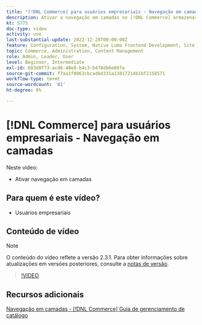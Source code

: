 ```yaml
---
title: "[!DNL Commerce] para usuários empresariais - Navegação em camadas"
description: Ativar a navegação em camadas no [!DNL Commerce] armazenar para que os clientes possam encontrar produtos de forma fácil e rápida.
kt: 5775
doc-type: video
activity: use
last-substantial-update: 2022-12-28T00:00:00Z
feature: Configuration, System, Native Luma Frontend Development, Site Navigation
topic: Commerce, Administration, Content Management
role: Admin, Leader, User
level: Beginner, Intermediate
exl-id: 683d8f73-acd6-48e8-b4c3-b478db6e88fa
source-git-commit: f7aa1f0063cbcad6d331a13817214b1bf2158571
workflow-type: tm+mt
source-wordcount: '81'
ht-degree: 0%

---
```


# [!DNL Commerce] para usuários empresariais - Navegação em camadas

Neste vídeo:

- Ativar navegação em camadas

## Para quem é este vídeo?

- Usuários empresariais

## Conteúdo de vídeo

>[!NOTE]
>
>O conteúdo do vídeo reflete a versão 2.3.1. Para obter informações sobre atualizações em versões posteriores, consulte a [notas de versão](https://experienceleague.adobe.com/docs/commerce-operations/release/notes/overview.html).

>[!VIDEO](https://video.tv.adobe.com/v/36186?quality=12&learn=on)

## Recursos adicionais

[Navegação em camadas - [!DNL Commerce] Guia de gerenciamento de catálogo](https://experienceleague.adobe.com/docs/commerce-admin/catalog/catalog/navigation/navigation-layered.html)
